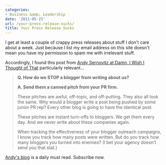 ```yaml
---
categories:
- Business &amp; Leadership
date: '2011-05-25'
url: /your-press-release-sucks/
title: Your Press Release Sucks
---
```


I get at least a couple of crappy press releases about stuff I don't care about a week. Just because I list my email address on this site doesn't mean you have my permission to spam me with irrelevant stuff.

Accordingly, I found this post from <a href="http://www.damniwish.com/2011/05/q-how-do-we-stop-a-blogger-from-writing-about-us.html">Andy Sernovitz at Damn, I Wish I Thought of That</a> particularly relevant...

<blockquote><strong>Q. How do we STOP a blogger from writing about us?</strong>

<strong>A. Send them a canned pitch from your PR firm.</strong>

These pitches are awful, off-topic, and off-putting. They also all look the same. Why would a blogger write a post being pushed by some junior PR rep? Every other blog is going to have the identical post.

These pitches are instant turn-offs to bloggers. We get them every day.  And we never write about these companies again.

When tracking the effectiveness of your blogger outreach campaigns, I know you track how many posts were written. But do you track how many bloggers you turned into enemies? (I bet your agency doesn’t send you that stat.)</blockquote>

<a href="http://www.damniwish.com/">Andy's blog</a> is a daily must read. Subscribe now.